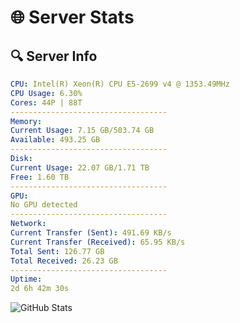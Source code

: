 # 🌐 Server Stats
## 🔍 Server Info
```yaml
CPU: Intel(R) Xeon(R) CPU E5-2699 v4 @ 1353.49MHz
CPU Usage: 6.30%
Cores: 44P | 88T
-----------------------------------
Memory:
Current Usage: 7.15 GB/503.74 GB
Available: 493.25 GB
-----------------------------------
Disk:
Current Usage: 22.07 GB/1.71 TB
Free: 1.60 TB
-----------------------------------
GPU:
No GPU detected
-----------------------------------
Network:
Current Transfer (Sent): 491.69 KB/s
Current Transfer (Received): 65.95 KB/s
Total Sent: 126.77 GB
Total Received: 26.23 GB
-----------------------------------
Uptime:
2d 6h 42m 30s
```
![GitHub Stats](https://img.shields.io/badge/Updated-2025-04-21_23:51:18-blue)